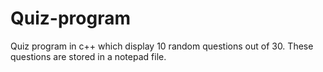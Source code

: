 # Quiz-program
Quiz program in c++ which display 10 random questions out of 30. These questions are stored in a notepad file.
